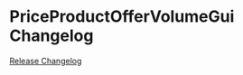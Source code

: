 # PriceProductOfferVolumeGui Changelog

[Release Changelog](https://github.com/spryker/price-product-offer-volume-gui/releases)
